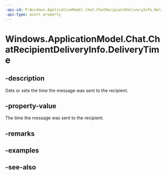 ```yaml
---
-api-id: P:Windows.ApplicationModel.Chat.ChatRecipientDeliveryInfo.DeliveryTime
-api-type: winrt property
---
```


<!-- Property syntax
public Windows.Foundation.IReference<Windows.Foundation.DateTime> DeliveryTime { get;  set; }
-->

# Windows.ApplicationModel.Chat.ChatRecipientDeliveryInfo.DeliveryTime

## -description
Gets or sets the time the message was sent to the recipient.

## -property-value
The time the message was sent to the recipient.

## -remarks

## -examples

## -see-also
